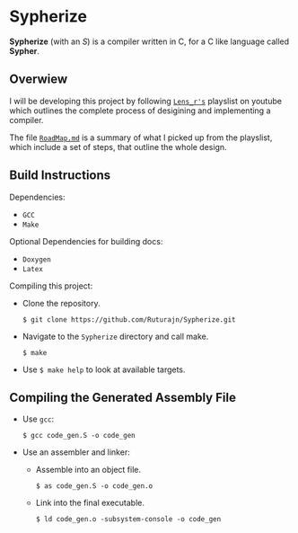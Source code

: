 # Sypherize

**Sypherize** (with an *S*) is a compiler written in C, for a C like language
called **Sypher**.

## Overwiew

I will be developing this project by following
[`Lens_r's`](https://www.youtube.com/playlist?list=PLysa8wRFCssxGKj_RxBWr3rwmjEYlJIpa)
playslist on youtube which outlines the complete process
of desigining and implementing a compiler.

The file [`RoadMap.md`](https://github.com/Ruturajn/Sypherize/blob/main/RoadMap.md)
is a summary of what I picked up from the playslist, which include a set of
steps, that outline the whole design.

## Build Instructions

Dependencies:
- `GCC`
- `Make`

Optional Dependencies for building docs:
- `Doxygen`
- `Latex`

Compiling this project:

- Clone the repository.
  ```
  $ git clone https://github.com/Ruturajn/Sypherize.git
  ```
- Navigate to the `Sypherize` directory and call make.
  ```
  $ make
  ```
- Use `$ make help` to look at available targets.

## Compiling the Generated Assembly File

- Use `gcc`:
  ```
  $ gcc code_gen.S -o code_gen
  ```

- Use an assembler and linker:
    - Assemble into an object file.
      ```
      $ as code_gen.S -o code_gen.o
      ```
    - Link into the final executable.
      ```
      $ ld code_gen.o -subsystem-console -o code_gen
      ```
